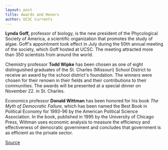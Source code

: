 ```yaml
---
layout: post
title: Awards and Honors 
author: UCSC Currents
---
```


**Lynda Goff,** professor of biology, is the new president of the Phycological Society of America, a scientific organization that promotes the study of algae. Goff's appointment took effect in July during the 50th annual meeting of the society, which Goff hosted at UCSC. The meeting attracted more than 350 scientists from around the world.  

Chemistry professor **Todd Wipke** has been chosen as one of eight distinguished graduates of the St. Charles (Missouri) School District to receive an award by the school district's foundation. The winners were chosen for their renown in their fields and their contributions to their communities. The awards will be presented at a special dinner on November 22. in St. Charles.  

Economics professor **Donald Wittman** has been honored for his book _The Myth of Democratic Failure_, which has been named the Best Book in Political Economy for 1993-96 by the American Political Science Association. In the book, published in 1995 by the University of Chicago Press, Wittman uses economic analysis to measure the efficiency and effectiveness of democratic government and concludes that government is as efficient as the private sector. 

[Source](http://www1.ucsc.edu/oncampus/currents/96-10-28/honors.htm "Permalink to Awards and Honors: 10-28-96")
